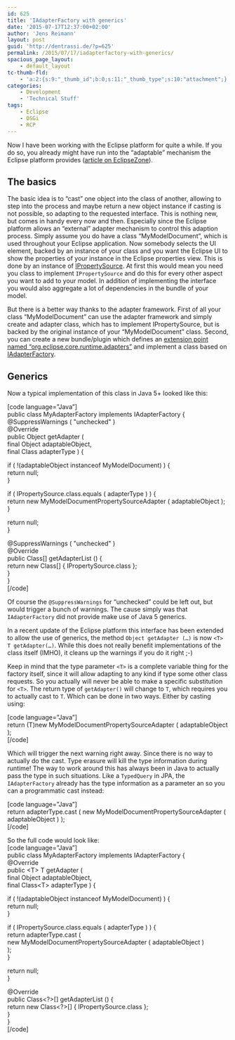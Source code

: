 ```yaml
---
id: 625
title: 'IAdapterFactory with generics'
date: '2015-07-17T12:37:00+02:00'
author: 'Jens Reimann'
layout: post
guid: 'http://dentrassi.de/?p=625'
permalink: /2015/07/17/iadapterfactory-with-generics/
spacious_page_layout:
    - default_layout
tc-thumb-fld:
    - 'a:2:{s:9:"_thumb_id";b:0;s:11:"_thumb_type";s:10:"attachment";}'
categories:
    - Development
    - 'Technical Stuff'
tags:
    - Eclipse
    - OSGi
    - RCP
---
```


Now I have been working with the Eclipse platform for quite a while. If you do so, you already might have run into the “adaptable” mechanism the Eclipse platform provides ([article on EclipseZone](http://www.eclipsezone.com/articles/what-is-iadaptable/)).

## The basics

The basic idea is to “cast” one object into the class of another, allowing to step into the process and maybe return a new object instance if casting is not possible, so adapting to the requested interface. This is nothing new, but comes in handy every now and then. Especially since the Eclipse platform allows an “external” adapter mechanism to control this adaption process. Simply assume you do have a class “MyModelDocument”, which is used throughout your Eclipse application. Now somebody selects the UI element, backed by an instance of your class and you want the Eclipse UI to show the properties of your instance in the Eclipse properties view. This is done by an instance of [IPropertySource](http://help.eclipse.org/mars/index.jsp?topic=%2Forg.eclipse.platform.doc.isv%2Freference%2Fapi%2Forg%2Feclipse%2Fui%2Fviews%2Fproperties%2FIPropertySource.html). At first this would mean you need you class to implement `IPropertySource` and do this for every other aspect you want to add to your model. In addition of implementing the interface you would also aggregate a lot of dependencies in the bundle of your model.

But there is a better way thanks to the adapter framework. First of all your class “MyModelDocument” can use the adapter framework and simply create and adapter class, which has to implement IPropertySource, but is backed by the original instance of your “MyModelDocument” class. Second, you can create a new bundle/plugin which defines an [extension point named “org.eclipse.core.runtime.adapters”](http://help.eclipse.org/mars/topic/org.eclipse.platform.doc.isv/reference/extension-points/org_eclipse_core_runtime_adapters.html?cp=2_1_1_26) and implement a class based on [IAdapterFactory](http://help.eclipse.org/mars/topic/org.eclipse.platform.doc.isv/reference/api/org/eclipse/core/runtime/IAdapterFactory.html).

## Generics

Now a typical implementation of this class in Java 5+ looked like this:

\[code language=”Java”\]  
public class MyAdapterFactory implements IAdapterFactory {  
 @SuppressWarnings ( "unchecked" )  
 @Override  
 public Object getAdapter (  
 final Object adaptableObject,  
 final Class adapterType ) {

 if ( !(adaptableObject instanceof MyModelDocument) ) {  
 return null;  
 }

 if ( IPropertySource.class.equals ( adapterType ) ) {  
 return new MyModelDocumentPropertySourceAdapter ( adaptableObject );  
 }

 return null;  
 }

 @SuppressWarnings ( "unchecked" )  
 @Override  
 public Class\[\] getAdapterList () {  
 return new Class\[\] { IPropertySource.class };  
 }  
}  
\[/code\]

Of course the `@SuppressWarnings` for “unchecked” could be left out, but would trigger a bunch of warnings. The cause simply was that `IAdapterFactory` did not provide make use of Java 5 generics.

In a recent update of the Eclipse platform this interface has been extended to allow the use of generics, the method `Object getAdapter (…)` is now `<T> T getAdapter(…)`. While this does not really benefit implementations of the class itself (IMHO), it cleans up the warnings if you do it right ;-)

Keep in mind that the type parameter `<T>` is a complete variable thing for the factory itself, since it will allow adapting to any kind if type some other class requests. So you actually will never be able to make a specific substitution for `<T>`. The return type of `getAdapter()` will change to `T`, which requires you to actually cast to `T`. Which can be done in two ways. Either by casting using:

\[code language=”Java”\]  
return (T)new MyModelDocumentPropertySourceAdapter ( adaptableObject );  
\[/code\]

Which will trigger the next warning right away. Since there is no way to actually do the cast. Type erasure will kill the type information during runtime! The way to work around this has always been in Java to actually pass the type in such situations. Like a `TypedQuery` in JPA, the `IAdapterFactory` already has the type information as a parameter an so you can a programmatic cast instead:

\[code language=”Java”\]  
return adapterType.cast ( new MyModelDocumentPropertySourceAdapter ( adaptableObject ) );  
\[/code\]

So the full code would look like:  
\[code language=”Java”\]  
public class MyAdapterFactory implements IAdapterFactory {  
 @Override  
 public &lt;T&gt; T getAdapter (  
 final Object adaptableObject,  
 final Class&lt;T&gt; adapterType ) {

 if ( !(adaptableObject instanceof MyModelDocument) ) {  
 return null;  
 }

 if ( IPropertySource.class.equals ( adapterType ) ) {  
 return adapterType.cast (  
 new MyModelDocumentPropertySourceAdapter ( adaptableObject )  
 );  
 }

 return null;  
 }

 @Override  
 public Class&lt;?&gt;\[\] getAdapterList () {  
 return new Class&lt;?&gt;\[\] { IPropertySource.class };  
 }  
}  
\[/code\]